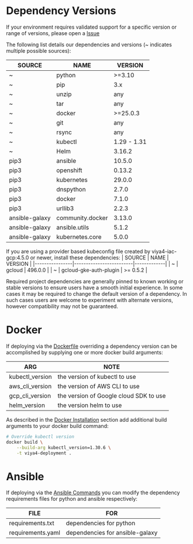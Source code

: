 # Dependency Versions

If your environment requires validated support for a specific version or range of versions, please open a [Issue](https://github.com/sassoftware/viya4-deployment/issues)

The following list details our dependencies and versions (~ indicates multiple possible sources):

| SOURCE         | NAME             | VERSION      |
|----------------|------------------|--------------|
| ~              | python           | >=3.10       |
| ~              | pip              | 3.x          |
| ~              | unzip            | any          |
| ~              | tar              | any          |
| ~              | docker           | >=25.0.3     |
| ~              | git              | any          |
| ~              | rsync            | any          |
| ~              | kubectl          | 1.29 - 1.31  |
| ~              | Helm             | 3.16.2       |
| pip3           | ansible          | 10.5.0       |
| pip3           | openshift        | 0.13.2       |
| pip3           | kubernetes       | 29.0.0       |
| pip3           | dnspython        | 2.7.0        |
| pip3           | docker           | 7.1.0        |
| pip3           | urllib3          | 2.2.3        |
| ansible-galaxy | community.docker | 3.13.0       |
| ansible-galaxy | ansible.utils    | 5.1.2        |
| ansible-galaxy | kubernetes.core  | 5.0.0        |

If you are using a provider based kubeconfig file created by viya4-iac-gcp:4.5.0 or newer, install these dependencies:
| SOURCE         | NAME                    | VERSION     |
|----------------|-------------------------|-------------|
| ~              | gcloud                  | 496.0.0     |
| ~              | gcloud-gke-auth-plugin  | >= 0.5.2    |

Required project dependencies are generally pinned to known working or stable versions to ensure users have a smooth initial experience. In some cases it may be required to change the default version of a dependency. In such cases users are welcome to experiment with alternate versions, however compatibility may not be guaranteed.

# Docker

If deploying via the [Dockerfile](../../Dockerfile) overriding a dependency version can be accomplished by supplying one or more docker build arguments:

| ARG             | NOTE                                   |
|-----------------|----------------------------------------|
| kubectl_version | the version of kubectl to use          |
| aws_cli_version | the version of AWS CLI to use          |
| gcp_cli_version | the version of Google cloud SDK to use |
| helm_version    | the version helm to use                |

As described in the [Docker Installation](./DockerUsage.md) section add additional build arguments to your docker build command:

```bash
# Override kubectl version
docker build \
	--build-arg kubectl_version=1.30.6 \
	-t viya4-deployment .
```

# Ansible

If deploying via the [Ansible Commands](./AnsibleUsage.md) you can modify the dependency requirements files for python and ansible respectively:

| FILE              | FOR                             |
|-------------------|---------------------------------|
| requirements.txt  | dependencies for python         |
| requirements.yaml | dependencies for ansible-galaxy |
